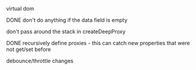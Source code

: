 virtual dom

DONE don't do anything if the data field is empty

don't pass around the stack in createDeepProxy

DONE recursively define proxies - this can catch new properties that were not get/set before

debounce/throttle changes